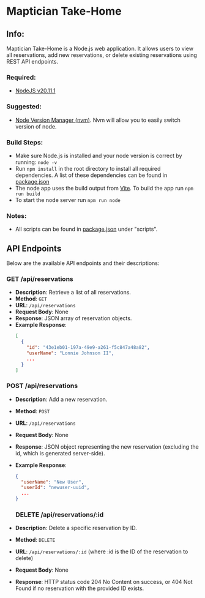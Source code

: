 # Maptician Take-Home

## Info:

Maptician Take-Home is a Node.js web application. It allows users to view all reservations, add new reservations, or delete existing reservations using REST API endpoints.

### Required:

- [NodeJS v20.11.1](https://nodejs.org/dist/v20.11.1/node-v20.11.1.pkg)

### Suggested:

- [Node Version Manager (nvm)](https://github.com/nvm-sh/nvm). Nvm will allow you to easily switch version of node.

### Build Steps:

- Make sure Node.js is installed and your node version is correct by running: `node -v`
- Run `npm install` in the root directory to install all required dependencies. A list of these dependencies can be found in [package.json](package.json)
- The node app uses the build output from [Vite](https://vitejs.dev/). To build the app run `npm run build`
- To start the node server run `npm run node`

### Notes:

- All scripts can be found in [package.json](package.json) under "scripts".

## API Endpoints

Below are the available API endpoints and their descriptions:

### GET /api/reservations

- **Description**: Retrieve a list of all reservations.
- **Method**: `GET`
- **URL**: `/api/reservations`
- **Request Body**: None
- **Response**: JSON array of reservation objects.
- **Example Response**:
  ```json
  [
    {
      "id": "43e1eb01-197a-49e9-a261-f5c847a48a82",
      "userName": "Lonnie Johnson II",
      ...
    }
  ]
  ```

### POST /api/reservations

- **Description**: Add a new reservation.
- **Method**: `POST`
- **URL**: `/api/reservations`
- **Request Body**: None
- **Response**: JSON object representing the new reservation (excluding the id, which is generated server-side).
- **Example Response**:

  ```json
  {
    "userName": "New User",
    "userId": "newuser-uuid",
    ...
  }
  ```

  ### DELETE /api/reservations/:id

- **Description**: Delete a specific reservation by ID.
- **Method**: `DELETE`
- **URL**: `/api/reservations/:id` (where :id is the ID of the reservation to delete)
- **Request Body**: None
- **Response**: HTTP status code 204 No Content on success, or 404 Not Found if no reservation with the provided ID exists.

